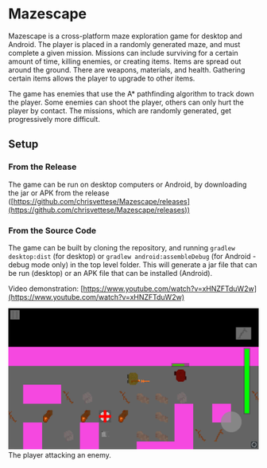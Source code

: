 # Mazescape
Mazescape is a cross-platform maze exploration game for desktop and Android. The player is placed in a randomly generated maze, and must complete a given mission. Missions can include surviving for a certain amount of time, killing enemies, or creating items. Items are spread out around the ground. There are weapons, materials, and health. Gathering certain items allows the player to upgrade to other items.

The game has enemies that use the A* pathfinding algorithm to track down the player. Some enemies can shoot the player, others can only hurt the player by contact. The missions, which are randomly generated, get progressively more difficult.

## Setup
### From the Release
The game can be run on desktop computers or Android, by downloading the jar or APK from the release ([https://github.com/chrisvettese/Mazescape/releases](https://github.com/chrisvettese/Mazescape/releases))
### From the Source Code
The game can be built by cloning the repository, and running `gradlew desktop:dist` (for desktop) or `gradlew android:assembleDebug` (for Android - debug mode only) in the top level folder. This will generate a jar file that can be run (desktop) or an APK file that can be installed (Android).

Video demonstration: [https://www.youtube.com/watch?v=xHNZFTduW2w](https://www.youtube.com/watch?v=xHNZFTduW2w)

![The player attacking an enemy.](https://raw.githubusercontent.com/chrisvettese/Mazescape/master/i2.png)
The player attacking an enemy.

